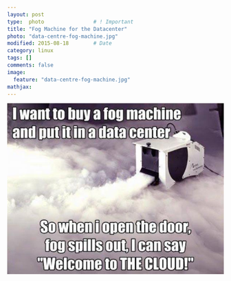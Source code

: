 ```yaml
---
layout: post
type:  photo                # ! Important
title: "Fog Machine for the Datacenter"
photo: "data-centre-fog-machine.jpg"
modified: 2015-08-18        # Date
category: linux
tags: []
comments: false
image: 
  feature: "data-centre-fog-machine.jpg"
mathjax:
---
```

<img width="730" src="/images/data-centre-fog-machine.jpg">
